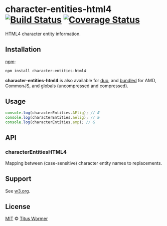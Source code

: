 # character-entities-html4 [![Build Status](https://img.shields.io/travis/wooorm/character-entities-html4.svg?style=flat)](https://travis-ci.org/wooorm/character-entities-html4) [![Coverage Status](https://img.shields.io/codecov/c/github/wooorm/character-entities-html4.svg)](https://codecov.io/github/wooorm/character-entities-html4)

HTML4 character entity information.

## Installation

[npm](https://docs.npmjs.com/cli/install):

```bash
npm install character-entities-html4
```

**character-entities-html4** is also available for [duo](http://duojs.org/#getting-started),
and [bundled](https://github.com/wooorm/character-entities-html4/releases) for
AMD, CommonJS, and globals (uncompressed and compressed).

## Usage

```js
console.log(characterEntities.AElig); // Æ
console.log(characterEntities.aelig); // æ
console.log(characterEntities.amp); // &
```

## API

### characterEntitiesHTML4

Mapping between (case-sensitive) character entity names to replacements.

## Support

See [w3.org](http://www.w3.org/TR/html4/sgml/entities.html).

## License

[MIT](LICENSE) © [Titus Wormer](http://wooorm.com)
